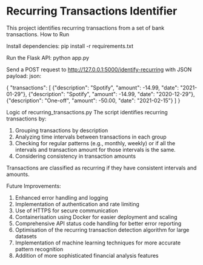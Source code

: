 # Recurring Transactions Identifier

This project identifies recurring transactions from a set of bank transactions.
How to Run

Install dependencies:
pip install -r requirements.txt

Run the Flask API:
python app.py

Send a POST request to http://127.0.0.1:5000/identify-recurring with JSON payload:
json:

{
  "transactions": [
    {"description": "Spotify", "amount": -14.99, "date": "2021-01-29"},
    {"description": "Spotify", "amount": -14.99, "date": "2020-12-29"},
    {"description": "One-off", "amount": -50.00, "date": "2021-02-15"}
  ]
}


Logic of recurring_transactions.py
The script identifies recurring transactions by:

1. Grouping transactions by description
2. Analyzing time intervals between transactions in each group
3. Checking for regular patterns (e.g., monthly, weekly) or if all the intervals and transaction amount for those intervals is the same.
4. Considering consistency in transaction amounts

Transactions are classified as recurring if they have consistent intervals and amounts.

Future Improvements:

1. Enhanced error handling and logging
2. Implementation of authentication and rate limiting
3. Use of HTTPS for secure communication
4. Containerisation using Docker for easier deployment and scaling
5. Comprehensive API status code handling for better error reporting
6. Optimisation of the recurring transaction detection algorithm for large datasets
7. Implementation of machine learning techniques for more accurate pattern recognition
8. Addition of more sophisticated financial analysis features
